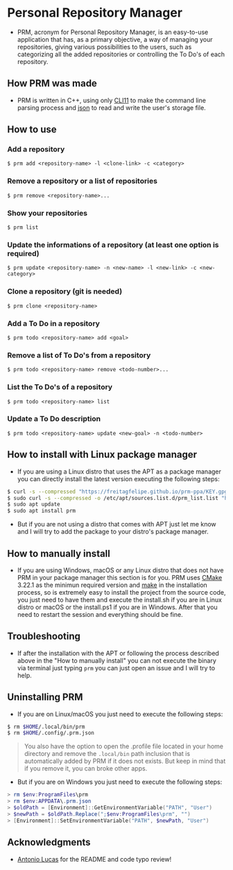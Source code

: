 # Personal Repository Manager

- PRM, acronym for Personal Repository Manager, is an easy-to-use application that has, as a primary objective, a way of managing your repositories, giving various possibilities to the users, such as categorizing all the added repositories or controlling the To Do's of each repository.

## How PRM was made

- PRM is written in C++, using only [CLI11](https://github.com/CLIUtils/CLI11) to make the command line parsing process and [json](https://github.com/nlohmann/json) to read and write the user's storage file.

## How to use

### Add a repository

```
$ prm add <repository-name> -l <clone-link> -c <category>
```

### Remove a repository or a list of repositories

```
$ prm remove <repository-name>...
```

### Show your repositories

```
$ prm list
```

### Update the informations of a repository (at least one option is required)

```
$ prm update <repository-name> -n <new-name> -l <new-link> -c <new-category>
```

### Clone a repository (git is needed)

```
$ prm clone <repository-name>
```

### Add a To Do in a repository

```
$ prm todo <repository-name> add <goal>
```

### Remove a list of To Do's from a repository
```
$ prm todo <repository-name> remove <todo-number>...
```

### List the To Do's of a repository
```
$ prm todo <repository-name> list
```

### Update a To Do description
```
$ prm todo <repository-name> update <new-goal> -n <todo-number>
```

## How to install with Linux package manager

- If you are using a Linux distro that uses the APT as a package manager you can directly install the latest version executing the following steps:

```sh
$ curl -s --compressed "https://freitagfelipe.github.io/prm-ppa/KEY.gpg" | gpg --dearmor | sudo tee /etc/apt/trusted.gpg.d/prm.gpg >/dev/null
$ sudo curl -s --compressed -o /etc/apt/sources.list.d/prm_list.list "https://freitagfelipe.github.io/prm-ppa/prm_list.list"
$ sudo apt update
$ sudo apt install prm
```

- But if you are not using a distro that comes with APT just let me know and I will try to add the package to your distro's package manager. 

## How to manually install

- If you are using Windows, macOS or any Linux distro that does not have PRM in your package manager this section is for you. PRM uses [CMake](https://cmake.org/) 3.22.1 as the minimun required version and [make](https://www.gnu.org/software/make/) in the installation process, so is extremely easy to install the project from the source code, you just need to have them and execute the install.sh if you are in Linux distro or macOS or the install.ps1 if you are in Windows. After that you need to restart the session and everything should be fine.

## Troubleshooting

- If after the installation with the APT or following the process described above in the "How to manually install" you can not execute the binary via terminal just typing `prm` you can just open an issue and I will try to help.

## Uninstalling PRM

- If you are on Linux/macOS you just need to execute the following steps:

```sh
$ rm $HOME/.local/bin/prm
$ rm $HOME/.config/.prm.json
```

> You also have the option to open the .profile file located in your home directory and remove the `.local/bin` path inclusion that is automatically added by PRM if it does not exists. But keep in mind that if you remove it, you can broke other apps.

- But if you are on Windows you just need to execute the following steps:
```ps1
> rm $env:ProgramFiles\prm
> rm $env:APPDATA\.prm.json
> $oldPath = [Environment]::GetEnvironmentVariable("PATH", "User")
> $newPath = $oldPath.Replace(";$env:ProgramFiles\prm", "")
> [Environment]::SetEnvironmentVariable("PATH", $newPath, "User")
```

## Acknowledgments

- [Antonio Lucas](https://github.com/antoniolucas30) for the README and code typo review!